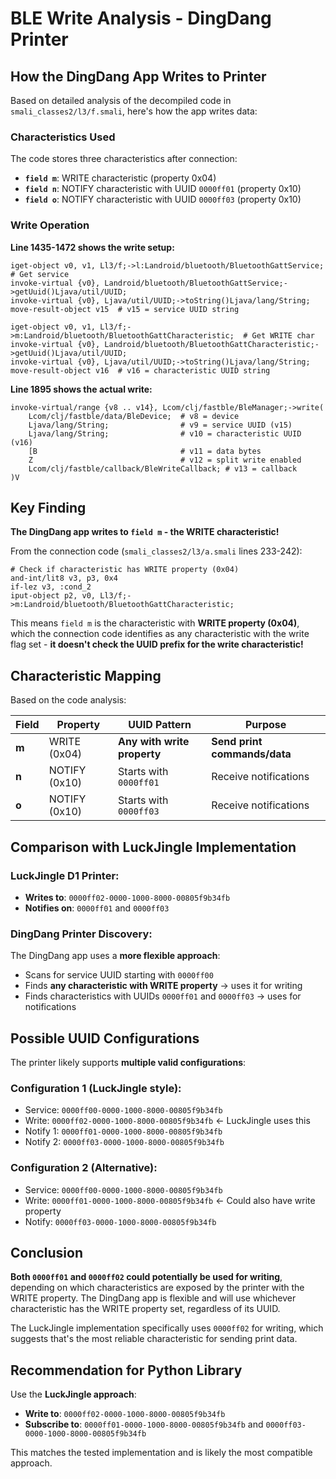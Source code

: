 # BLE Write Analysis - DingDang Printer

## How the DingDang App Writes to Printer

Based on detailed analysis of the decompiled code in `smali_classes2/l3/f.smali`, here's how the app writes data:

### Characteristics Used

The code stores three characteristics after connection:
- **`field m`**: WRITE characteristic (property 0x04)
- **`field n`**: NOTIFY characteristic with UUID `0000ff01` (property 0x10)
- **`field o`**: NOTIFY characteristic with UUID `0000ff03` (property 0x10)

### Write Operation

**Line 1435-1472 shows the write setup:**
```smali
iget-object v0, v1, Ll3/f;->l:Landroid/bluetooth/BluetoothGattService;  # Get service
invoke-virtual {v0}, Landroid/bluetooth/BluetoothGattService;->getUuid()Ljava/util/UUID;
invoke-virtual {v0}, Ljava/util/UUID;->toString()Ljava/lang/String;
move-result-object v15  # v15 = service UUID string

iget-object v0, v1, Ll3/f;->m:Landroid/bluetooth/BluetoothGattCharacteristic;  # Get WRITE char
invoke-virtual {v0}, Landroid/bluetooth/BluetoothGattCharacteristic;->getUuid()Ljava/util/UUID;
invoke-virtual {v0}, Ljava/util/UUID;->toString()Ljava/lang/String;
move-result-object v16  # v16 = characteristic UUID string
```

**Line 1895 shows the actual write:**
```smali
invoke-virtual/range {v8 .. v14}, Lcom/clj/fastble/BleManager;->write(
    Lcom/clj/fastble/data/BleDevice;  # v8 = device
    Ljava/lang/String;                # v9 = service UUID (v15)
    Ljava/lang/String;                # v10 = characteristic UUID (v16)
    [B                                # v11 = data bytes
    Z                                 # v12 = split write enabled
    Lcom/clj/fastble/callback/BleWriteCallback; # v13 = callback
)V
```

## Key Finding

**The DingDang app writes to `field m` - the WRITE characteristic!**

From the connection code (`smali_classes2/l3/a.smali` lines 233-242):
```smali
# Check if characteristic has WRITE property (0x04)
and-int/lit8 v3, p3, 0x4
if-lez v3, :cond_2
iput-object p2, v0, Ll3/f;->m:Landroid/bluetooth/BluetoothGattCharacteristic;
```

This means `field m` is the characteristic with **WRITE property (0x04)**, which the connection code identifies as any characteristic with the write flag set - **it doesn't check the UUID prefix for the write characteristic!**

## Characteristic Mapping

Based on the code analysis:

| Field | Property | UUID Pattern | Purpose |
|-------|----------|--------------|---------|
| **m** | WRITE (0x04) | **Any with write property** | **Send print commands/data** |
| **n** | NOTIFY (0x10) | Starts with `0000ff01` | Receive notifications |
| **o** | NOTIFY (0x10) | Starts with `0000ff03` | Receive notifications |

## Comparison with LuckJingle Implementation

### LuckJingle D1 Printer:
- **Writes to**: `0000ff02-0000-1000-8000-00805f9b34fb`
- **Notifies on**: `0000ff01` and `0000ff03`

### DingDang Printer Discovery:
The DingDang app uses a **more flexible approach**:
- Scans for service UUID starting with `0000ff00`
- Finds **any characteristic with WRITE property** → uses it for writing
- Finds characteristics with UUIDs `0000ff01` and `0000ff03` → uses for notifications

## Possible UUID Configurations

The printer likely supports **multiple valid configurations**:

### Configuration 1 (LuckJingle style):
- Service: `0000ff00-0000-1000-8000-00805f9b34fb`
- Write: `0000ff02-0000-1000-8000-00805f9b34fb` ← LuckJingle uses this
- Notify 1: `0000ff01-0000-1000-8000-00805f9b34fb`
- Notify 2: `0000ff03-0000-1000-8000-00805f9b34fb`

### Configuration 2 (Alternative):
- Service: `0000ff00-0000-1000-8000-00805f9b34fb`
- Write: `0000ff01-0000-1000-8000-00805f9b34fb` ← Could also have write property
- Notify: `0000ff03-0000-1000-8000-00805f9b34fb`

## Conclusion

**Both `0000ff01` and `0000ff02` could potentially be used for writing**, depending on which characteristics are exposed by the printer with the WRITE property. The DingDang app is flexible and will use whichever characteristic has the WRITE property set, regardless of its UUID.

The LuckJingle implementation specifically uses `0000ff02` for writing, which suggests that's the most reliable characteristic for sending print data.

## Recommendation for Python Library

Use the **LuckJingle approach**:
- **Write to**: `0000ff02-0000-1000-8000-00805f9b34fb`
- **Subscribe to**: `0000ff01-0000-1000-8000-00805f9b34fb` and `0000ff03-0000-1000-8000-00805f9b34fb`

This matches the tested implementation and is likely the most compatible approach.
